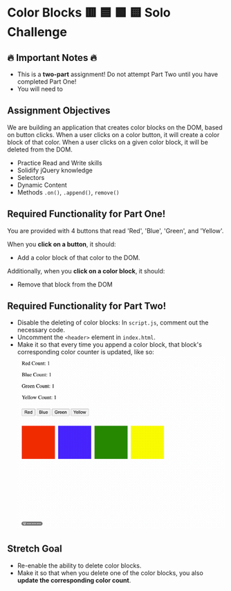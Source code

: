 # Color Blocks 🟥 🟦 🟩 🟨 Solo Challenge

## 🔥 Important Notes 🔥

* This is a **two-part** assignment! Do not attempt Part Two until you have completed Part One!
* You will need to

## Assignment Objectives

We are building an application that creates color blocks on the DOM, based on button clicks. When a user clicks on a color button, it will create a color block of that color. When a user clicks on a given color block, it will be deleted from the DOM.

- Practice Read and Write skills
- Solidify jQuery knowledge
- Selectors
- Dynamic Content
- Methods `.on()`, `.append()`, `remove()`

## Required Functionality for Part One!

You are provided with 4 buttons that read 'Red', 'Blue', 'Green', and 'Yellow'.

When you **click on a button**, it should:
- Add a color block of that color to the DOM.

Additionally, when you **click on a color block**, it should:
- Remove that block from the DOM


## Required Functionality for Part Two!

* Disable the deleting of color blocks: In `script.js`, comment out the necessary code.
* Uncomment the `<header>` element in `index.html`.
* Make it so that every time you append a color block, that block's corresponding color counter is updated, like so:
  ![demo](./demo.gif)


## Stretch Goal

* Re-enable the ability to delete color blocks.
* Make it so that when you delete one of the color blocks, you also **update the corresponding color count**.



